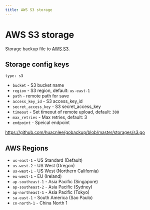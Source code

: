 ```yaml
---
title: AWS S3 storage
---
```


# AWS S3 storage

Storage backup file to [AWS S3](https://aws.amazon.com/s3/).

## Storage config keys

`type: s3`

- `bucket` - S3 bucket name
- `region` - S3 region, default: `us-east-1`
- `path` - remote path for save
- `access_key_id` - S3 access_key_id
- `secret_access_key` - S3 secret_access_key
- `timeout` - Set timeout of remote upload, default: `300`
- `max_retries` - Max retries, default: 3
- `endpoint` - Speical endpoint

https://github.com/huacnlee/gobackup/blob/master/storages/s3.go

## AWS Regions

- `us-east-1` - US Standard (Default)
- `us-west-2` - US West (Oregon)
- `us-west-1` - US West (Northern California)
- `eu-west-1` - EU (Ireland)
- `ap-southeast-1` - Asia Pacific (Singapore)
- `ap-southeast-2` - Asia Pacific (Sydney)
- `ap-northeast-1` - Asia Pacific (Tokyo)
- `sa-east-1` - South America (Sao Paulo)
- `cn-north-1` - China North 1
